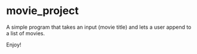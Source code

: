# movie_project

A simple program that takes an input (movie title) and lets a user append to a list of movies. 

Enjoy! 
